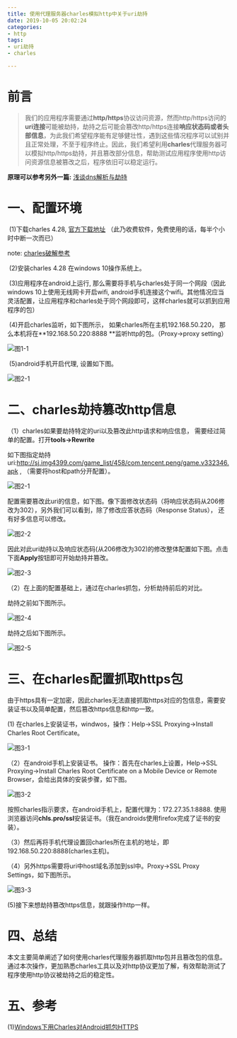 ```yaml
---
title: 使用代理服务器charles模拟http中关于uri劫持
date: 2019-10-05 20:02:24
categories: 
- http
tags:
- uri劫持
- charles

---
```


# 前言

> 我们的应用程序需要通过**http/https**协议访问资源，然而http/https访问的**uri连接**可能被劫持，劫持之后可能会篡改http/https连接**响应状态码或者头部信息**，为此我们希望程序能有足够健壮性，遇到这些情况程序可以试别并且正常处理，不至于程序终止。因此，我们希望利用**charles**代理服务器可以模拟http/https劫持，并且篡改部分信息，帮助测试应用程序使用http访问资源信息被篡改之后，程序依旧可以稳定运行。

**原理可以参考另外一篇:** [浅谈dns解析与劫持](https://andycong.top/2019/10/29/%E6%B5%85%E8%B0%88dns%E8%A7%A3%E6%9E%90%E4%B8%8E%E5%8A%AB%E6%8C%81/#more)

# 一、配置环境

​	(1)下载charles 4.28, [官方下载地址](https://www.charlesproxy.com/download/) （此乃收费软件，免费使用的话，每半个小时中断一次而已）

note: [charles破解参考](https://blog.csdn.net/qq_25821067/article/details/79848589)

​	(2)安装charles 4.28 在windows 10操作系统上。

​	(3)应用程序在android上运行, 那么需要将手机与charles处于同一个网段（因此windows 10上使用无线网卡开启wifi, android手机连接这个wifi。其他情况应当灵活配置，让应用程序和charles处于同个网段即可，这样charles就可以抓到应用程序的包）

​	(4)开启charles监听，如下图所示， 如果charles所在主机192.168.50.220， 那么本机将在**192.168.50.220:8888 **监听http的包。（Proxy->proxy setting）

![图1-1](./使用代理服务器charles模拟http中关于uri劫持/1-1charles设置http监听端口.png)

​	(5)android手机开启代理, 设置如下图。

![图2-1](./使用代理服务器charles模拟http中关于uri劫持/1-2android手机配置.png)



# 二、charles劫持篡改http信息

（1）charles如果要劫持特定的uri以及篡改此http请求和响应信息， 需要经过简单的配置。打开**tools->Rewrite**

如下图指定劫持uri:http://sj.img4399.com/game_list/458/com.tencent.peng/game.v332346.apk , （需要将host和path分开配置）。

![图2-1](./使用代理服务器charles模拟http中关于uri劫持/2-1劫持配置uri.png)

配置需要篡改此uri的信息，如下图。像下面修改状态码（将响应状态码从206修改为302），另外我们可以看到，除了修改应答状态码（Response Status）， 还有好多信息可以修改。

![图2-2](./使用代理服务器charles模拟http中关于uri劫持/2-2篡改状态码.png)

因此对此uri劫持以及响应状态码(从206修改为302)的修改整体配置如下图。点击下面**Apply**按钮即可开始劫持并篡改。

![图2-3](./使用代理服务器charles模拟http中关于uri劫持/2-3修改uri以及状态码.png)

（2）在上面的配置基础上，通过在charles抓包，分析劫持前后的对比。

劫持之前如下图所示。

![图2-4](./使用代理服务器charles模拟http中关于uri劫持/2-4charles模拟劫持之前抓包.png)

劫持之后如下图所示。

![图2-5](./使用代理服务器charles模拟http中关于uri劫持/2-5charles模拟劫持之后抓包.png)

# 三、在charles配置抓取https包

由于https具有一定加密，因此charles无法直接抓取https对应的包信息，需要安装证书以及简单配置，然后篡改https信息和http一致。

(1) 在charles上安装证书，windwos，操作：Help->SSL Proxying->Install Charles Root Certificate。

![图3-1](./使用代理服务器charles模拟http中关于uri劫持/3-1charles安装证书.png)

（2）在android手机上安装证书。 操作：首先在charles上设置，Help->SSL Proxying->Install Charles Root Certificate on a Mobile Device or Remote Browser，会给出具体的安装步骤，如下图。

![图3-2](./使用代理服务器charles模拟http中关于uri劫持/3-2Android手机上安装证书.png)

按照charles指示要求，在android手机上，配置代理为：172.27.35.1:8888.  使用浏览器访问**chls.pro/ssl**安装证书。（我在androids使用firefox完成了证书的安装）。

（3）然后再将手机代理设置回charles所在主机的地址，即192.168.50.220:8888(charles主机)。

（4）另外https需要将uri中host域名添加到ssl中。Proxy->SSL Proxy Settings，如下图所示。

![图3-3](./使用代理服务器charles模拟http中关于uri劫持/3-3ssl添加https中host.png)

(5)接下来想劫持篡改https信息，就跟操作http一样。

# 四、总结

本文主要简单阐述了如何使用charles代理服务器抓取http包并且篡改包的信息。通过本次操作，更加熟悉charles工具以及对http协议更加了解，有效帮助测试了程序使用http协议被劫持之后的稳定性。

# 五、参考

(1)[Windows下用Charles对Android抓包HTTPS](https://blog.csdn.net/ybdesire/article/details/80636248)

